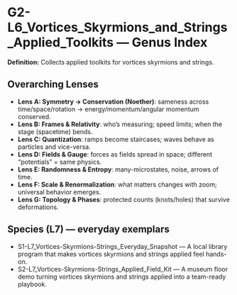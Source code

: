 # G2-L6_Vortices_Skyrmions_and_Strings_Applied_Toolkits — Genus Index
**Definition:** Collects applied toolkits for vortices skyrmions and strings.

## Overarching Lenses

- **Lens A: Symmetry -> Conservation (Noether)**: sameness across time/space/rotation → energy/momentum/angular momentum conserved.
- **Lens B: Frames & Relativity**: who’s measuring; speed limits; when the stage (spacetime) bends.
- **Lens C: Quantization**: ramps become staircases; waves behave as particles and vice-versa.
- **Lens D: Fields & Gauge**: forces as fields spread in space; different “potentials” = same physics.
- **Lens E: Randomness & Entropy**: many-microstates, noise, arrows of time.
- **Lens F: Scale & Renormalization**: what matters changes with zoom; universal behavior emerges.
- **Lens G: Topology & Phases**: protected counts (knots/holes) that survive deformations.

## Species (L7) — everyday exemplars
- S1-L7_Vortices-Skyrmions-Strings_Everyday_Snapshot — A local library program that makes vortices skyrmions and strings applied feel hands-on.
- S2-L7_Vortices-Skyrmions-Strings_Applied_Field_Kit — A museum floor demo turning vortices skyrmions and strings applied into a team-ready playbook.
